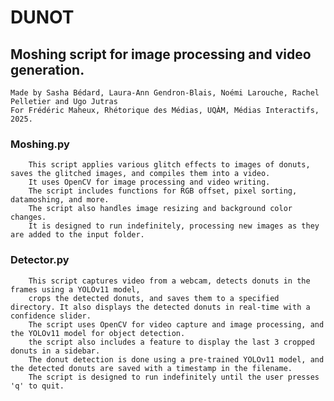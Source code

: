 # DUNOT

## Moshing script for image processing and video generation.

    Made by Sasha Bédard, Laura-Ann Gendron-Blais, Noémi Larouche, Rachel Pelletier and Ugo Jutras
    For Frédéric Maheux, Rhétorique des Médias, UQÀM, Médias Interactifs, 2025.

### Moshing.py
        This script applies various glitch effects to images of donuts, saves the glitched images, and compiles them into a video.
        It uses OpenCV for image processing and video writing.
        The script includes functions for RGB offset, pixel sorting, datamoshing, and more.
        The script also handles image resizing and background color changes.
        It is designed to run indefinitely, processing new images as they are added to the input folder.


### Detector.py
        This script captures video from a webcam, detects donuts in the frames using a YOLOv11 model,
        crops the detected donuts, and saves them to a specified directory. It also displays the detected donuts in real-time with a confidence slider.
        The script uses OpenCV for video capture and image processing, and the YOLOv11 model for object detection.
        the script also includes a feature to display the last 3 cropped donuts in a sidebar.
        The donut detection is done using a pre-trained YOLOv11 model, and the detected donuts are saved with a timestamp in the filename.
        The script is designed to run indefinitely until the user presses 'q' to quit.
